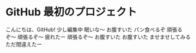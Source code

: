# GitHub 最初のプロジェクト

こんにちは、GitHub!
少し編集中
眠いな〜
お腹すいた
パン食べるぞ
頑張るぞ〜
頑張るぞ〜
疲れたー
頑張るぞ〜
お腹すいた
お腹すいた
ませませしてみる
ただ間違えたー
